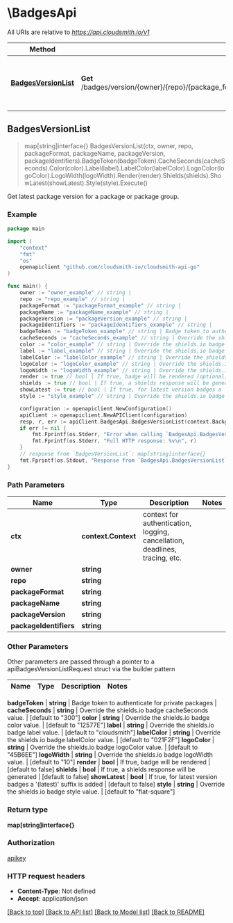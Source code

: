 # \BadgesApi

All URIs are relative to *https://api.cloudsmith.io/v1*

Method | HTTP request | Description
------------- | ------------- | -------------
[**BadgesVersionList**](BadgesApi.md#BadgesVersionList) | **Get** /badges/version/{owner}/{repo}/{package_format}/{package_name}/{package_version}/{package_identifiers}/ | Get latest package version for a package or package group.



## BadgesVersionList

> map[string]interface{} BadgesVersionList(ctx, owner, repo, packageFormat, packageName, packageVersion, packageIdentifiers).BadgeToken(badgeToken).CacheSeconds(cacheSeconds).Color(color).Label(label).LabelColor(labelColor).LogoColor(logoColor).LogoWidth(logoWidth).Render(render).Shields(shields).ShowLatest(showLatest).Style(style).Execute()

Get latest package version for a package or package group.



### Example

```go
package main

import (
    "context"
    "fmt"
    "os"
    openapiclient "github.com/cloudsmith-io/cloudsmith-api-go"
)

func main() {
    owner := "owner_example" // string | 
    repo := "repo_example" // string | 
    packageFormat := "packageFormat_example" // string | 
    packageName := "packageName_example" // string | 
    packageVersion := "packageVersion_example" // string | 
    packageIdentifiers := "packageIdentifiers_example" // string | 
    badgeToken := "badgeToken_example" // string | Badge token to authenticate for private packages (optional)
    cacheSeconds := "cacheSeconds_example" // string | Override the shields.io badge cacheSeconds value. (optional) (default to "300")
    color := "color_example" // string | Override the shields.io badge color value. (optional) (default to "12577E")
    label := "label_example" // string | Override the shields.io badge label value. (optional) (default to "cloudsmith")
    labelColor := "labelColor_example" // string | Override the shields.io badge labelColor value. (optional) (default to "021F2F")
    logoColor := "logoColor_example" // string | Override the shields.io badge logoColor value. (optional) (default to "45B6EE")
    logoWidth := "logoWidth_example" // string | Override the shields.io badge logoWidth value. (optional) (default to "10")
    render := true // bool | If true, badge will be rendered (optional) (default to false)
    shields := true // bool | If true, a shields response will be generated (optional) (default to false)
    showLatest := true // bool | If true, for latest version badges a '(latest)' suffix is added (optional) (default to false)
    style := "style_example" // string | Override the shields.io badge style value. (optional) (default to "flat-square")

    configuration := openapiclient.NewConfiguration()
    apiClient := openapiclient.NewAPIClient(configuration)
    resp, r, err := apiClient.BadgesApi.BadgesVersionList(context.Background(), owner, repo, packageFormat, packageName, packageVersion, packageIdentifiers).BadgeToken(badgeToken).CacheSeconds(cacheSeconds).Color(color).Label(label).LabelColor(labelColor).LogoColor(logoColor).LogoWidth(logoWidth).Render(render).Shields(shields).ShowLatest(showLatest).Style(style).Execute()
    if err != nil {
        fmt.Fprintf(os.Stderr, "Error when calling `BadgesApi.BadgesVersionList``: %v\n", err)
        fmt.Fprintf(os.Stderr, "Full HTTP response: %v\n", r)
    }
    // response from `BadgesVersionList`: map[string]interface{}
    fmt.Fprintf(os.Stdout, "Response from `BadgesApi.BadgesVersionList`: %v\n", resp)
}
```

### Path Parameters


Name | Type | Description  | Notes
------------- | ------------- | ------------- | -------------
**ctx** | **context.Context** | context for authentication, logging, cancellation, deadlines, tracing, etc.
**owner** | **string** |  | 
**repo** | **string** |  | 
**packageFormat** | **string** |  | 
**packageName** | **string** |  | 
**packageVersion** | **string** |  | 
**packageIdentifiers** | **string** |  | 

### Other Parameters

Other parameters are passed through a pointer to a apiBadgesVersionListRequest struct via the builder pattern


Name | Type | Description  | Notes
------------- | ------------- | ------------- | -------------






 **badgeToken** | **string** | Badge token to authenticate for private packages | 
 **cacheSeconds** | **string** | Override the shields.io badge cacheSeconds value. | [default to &quot;300&quot;]
 **color** | **string** | Override the shields.io badge color value. | [default to &quot;12577E&quot;]
 **label** | **string** | Override the shields.io badge label value. | [default to &quot;cloudsmith&quot;]
 **labelColor** | **string** | Override the shields.io badge labelColor value. | [default to &quot;021F2F&quot;]
 **logoColor** | **string** | Override the shields.io badge logoColor value. | [default to &quot;45B6EE&quot;]
 **logoWidth** | **string** | Override the shields.io badge logoWidth value. | [default to &quot;10&quot;]
 **render** | **bool** | If true, badge will be rendered | [default to false]
 **shields** | **bool** | If true, a shields response will be generated | [default to false]
 **showLatest** | **bool** | If true, for latest version badges a &#39;(latest)&#39; suffix is added | [default to false]
 **style** | **string** | Override the shields.io badge style value. | [default to &quot;flat-square&quot;]

### Return type

**map[string]interface{}**

### Authorization

[apikey](../README.md#apikey)

### HTTP request headers

- **Content-Type**: Not defined
- **Accept**: application/json

[[Back to top]](#) [[Back to API list]](../README.md#documentation-for-api-endpoints)
[[Back to Model list]](../README.md#documentation-for-models)
[[Back to README]](../README.md)

